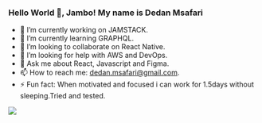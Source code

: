 ### Hello World 👋, Jambo! My name is Dedan Msafari 


- 🔭 I’m currently working on JAMSTACK.
- 🌱 I’m currently learning GRAPHQL.
- 👯 I’m looking to collaborate on React Native.
- 🤔 I’m looking for help with AWS and DevOps.
- 💬 Ask me about React, Javascript and Figma.
- 📫 How to reach me: dedan.msafari@gmail.com.
- ⚡ Fun fact: When motivated and focused i can work for 1.5days without sleeping.Tried and tested.

<img src="https://github-readme-stats.vercel.app/api?username=dedanmsafari&&show_icons=true&title_color=ff0a54&icon_color=bb2acf&text_color=daf7dc&bg_color=495057"/>
